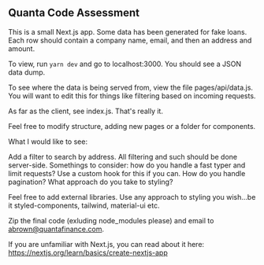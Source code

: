 ## Quanta Code Assessment

This is a small Next.js app. Some data has been generated for fake loans. Each row should contain a company name, email, and then an address and amount.

To view, run `yarn dev` and go to localhost:3000. You should see a JSON data dump.

To see where the data is being served from, view the file pages/api/data.js. You will want to edit this for things like filtering based on incoming requests.

As far as the client, see index.js. That's really it.

Feel free to modify structure, adding new pages or a folder for components.

What I would like to see:

Add a filter to search by address. All filtering and such should be done server-side. Somethings to consider: how do you handle a fast typer and limit requests? Use a custom hook for this if you can. How do you handle pagination? What approach do you take to styling?

Feel free to add external libraries. Use any approach to styling you wish...be it styled-components, tailwind, material-ui etc.

Zip the final code (exluding node_modules please) and email to abrown@quantafinance.com.

If you are unfamiliar with Next.js, you can read about it here: https://nextjs.org/learn/basics/create-nextjs-app
